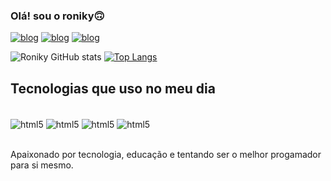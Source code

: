 


### Olá! sou o roniky🙃

[![blog](https://img.shields.io/badge/LinkedIn-0077B5?style=for-the-badge&logo=linkedin&logoColor=white)](https://www.linkedin.com/in/roni-almeida-41a39a263)
[![blog](https://img.shields.io/badge/Instagram-E4405F?style=for-the-badge&logo=instagram&logoColor=white)](http://instagram.com/liu_seila)
[![blog](https://img.shields.io/badge/Reddit-FF4500?style=for-the-badge&logo=reddit&logoColor=white)](http://reddit.com/u/luffyynho)


![Roniky GitHub stats](https://github-readme-stats.vercel.app/api?username=roniky&show_icons=true&theme=tokyonight)
[![Top Langs](https://github-readme-stats.vercel.app/api/top-langs/?username=roniky)](https://github.com/anuraghazra/github-readme-stats)

## Tecnologias que uso no meu dia

<div styles='display: inline_block'><br/>
<img align='center' alt="html5" src="https://img.shields.io/badge/HTML5-E34F26?style=for-the-badge&logo=html5&logoColor=white"/>
<img align='center' alt="html5" src="https://img.shields.io/badge/JavaScript-F7DF1E?style=for-the-badge&logo=javascript&logoColor=black"/>
<img align='center' alt="html5" src="https://img.shields.io/badge/CSS3-1572B6?style=for-the-badge&logo=css3&logoColor=white"/>
<img align='center' alt="html5" src="https://img.shields.io/badge/Node.js-43853D?style=for-the-badge&logo=node.js&logoColor=white"/>
</div><br>

Apaixonado por tecnologia, educação e tentando ser o melhor progamador para si mesmo.
